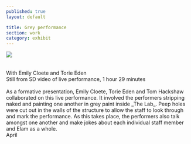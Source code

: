 ```yaml
---
published: true
layout: default

title: Grey performance
section: work
category: exhibit
---
```


<img src="https://c2.staticflickr.com/8/7216/26790405436_a1f22b670a_c.jpg">
<br><br><br>
With Emily Cloete and Torie Eden
<br>
Still from SD video of live performance, 1 hour 29 minutes
<br><br>
As a formative presentation, Emily Cloete, Torie Eden and Tom Hackshaw collaborated on this live performance. It involved the performers stripping naked and painting one another in grey paint inside _The Lab_. Peep holes were cut out in the walls of the structure to allow the staff to look through and mark the performance. As this takes place, the performers also talk amongst one another and make jokes about each individual staff member and Elam as a whole.
<br>
April
